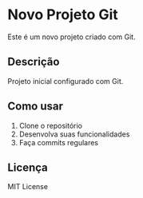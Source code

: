 # Novo Projeto Git

Este é um novo projeto criado com Git.

## Descrição
Projeto inicial configurado com Git.

## Como usar
1. Clone o repositório
2. Desenvolva suas funcionalidades
3. Faça commits regulares

## Licença
MIT License

